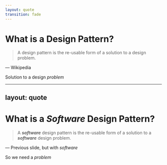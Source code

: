 ```yaml
---
layout: quote
transition: fade
---
```


# What is a Design Pattern?

> A design pattern is the re-usable form of a solution to a design problem.

— Wikipedia

<v-click>

Solution to a design _problem_

</v-click>

---
layout: quote
---

# What is a _Software_ Design Pattern?

> A **_software_** design pattern is the
> re-usable form of a solution to a **_software_** design problem.

— Previous slide, but with _software_

<v-click>

So we need a _problem_

</v-click>

<!--
Let's see an artist's visualization
of what happens if you don't.
-->

